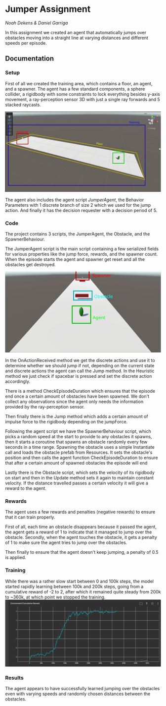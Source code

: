 # Jumper Assignment
*Noah Dekens & Daniel Garriga*

In this assignment we created an agent that automatically jumps over obstacles moving into a straight line at varying distances and different speeds per episode.

## Documentation

### Setup

First of all we created the training area, which contains a floor, an agent, and a spawner. The agent has a few standard components, a sphere collider, a rigidbody with some constraints to lock everything besides y-axis movement, a ray-perception sensor 3D with just a single ray forwards and 5 stacked raycasts.

![blueprint](blueprint.png)

The agent also includes the agent script *JumperAgent*, the Behavior Parameters with 1 discrete branch of size 2 which we used for the jump action. And finally it has the decision requester with a decision period of 5.

### Code

The project contains 3 scripts, the JumperAgent, the Obstacle, and the SpawnerBehaviour.

The JumperAgent script is the main script containing a few serialized fields for various properties like the jump force, rewards, and the spawner count. When the episode starts the agent and spawner get reset and all the obstacles get destroyed.

![inAction](inAction.png)

In the OnActionReceived method we get the discrete actions and use it to determine whether we should jump if not, depending on the current state and discrete actions the agent can call the Jump method. In the Heuristic method we just check if spacebar is pressed and set the discrete action accordingly.

There is a method CheckEpisodeDuration which ensures that the episode end once a certain amount of obstacles have been spawned. We don't collect any observations since the agent only needs the information provided by the ray-perception sensor.

Then finally there is the Jump method which adds a certain amount of impulse force to the rigidbody depending on the jumpForce.

Following the agent script we have the SpawnerBehaviour script, which picks a random speed at the start to provide to any obstacles it spawns, then it starts a coroutine that spawns an obstacle randomly every few seconds in a time range. Spawning the obstacle uses a simple Instantiate call and loads the obstacle prefab from Resources. It sets the obstacle's position and then calls the agent function CheckEpisodeDuration to ensure that after a certain amount of spawned obstacles the episode will end

Lastly there is the Obstacle script, which sets the velocity of its rigidbody on start and then in the Update method sets it again to maintain constant velocity. If the distance travelled passes a certain velocity it will give a reward to the agent.


### Rewards

The agent uses a few rewards and penalties (negative rewards) to ensure that it can train properly.

First of all, each time an obstacle disappears because it passed the agent, the agent gets a reward of 1 to indicate that it managed to jump over the obstacle. Secondly, when the agent touches the obstacle, it gets a penalty of 1 to make sure the agent tries to jump over the obstacles.

Then finally to ensure that the agent doesn't keep jumping, a penalty of 0.5 is applied.

### Training

While there was a rather slow start between 0 and 100k steps, the model started rapidly learning between 100k and 200k steps, going from a cumulative reward of -2 to 2, after which it remained quite steady from 200k to ~360k, at which point we stopped the training.
![data](graph.png)

### Results

The agent appears to have successfully learned jumping over the obstacles even with varying speeds and randomly chosen distances between the obstacles.
